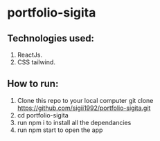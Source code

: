 # portfolio-sigita

## Technologies used:
1. ReactJs.
2. CSS tailwind.

## How to run:
1. Clone this repo to your local computer git clone https://github.com/sigii1992/portfolio-sigita.git
2. cd portfolio-sigita
3. run npm i to install all the dependancies
4. run npm start to open the app
